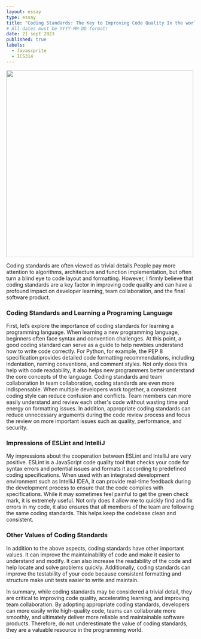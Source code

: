 ```yaml
---
layout: essay
type: essay
title: "Coding Standards: The Key to Improving Code Quality In the world of Software Development"
# All dates must be YYYY-MM-DD format!
date: 21 sept 2023
published: true
labels:
  - Javascprite
  - ICS314
---
```



<img width="500px" class="rounded float-start pe-4" src="https://www.ommzi.com/wp-content/uploads/2019/01/Coding-Standards.jpg">

Coding standards are often viewed as trivial details.People pay more attention to algorithms, architecture and function implementation, but often turn a blind eye to code layout and formatting. However, I firmly believe that coding standards are a key factor in improving code quality and can have a profound impact on developer learning, team collaboration, and the final software product.

 ### Coding Standards and Learning a Programing Language
  First, let’s explore the importance of coding standards for learning a programming language. When learning a new programming language, beginners often face syntax and convention challenges. At this point, a good coding standard can serve as a guide to help newbies understand how to write code correctly. For Python, for example, the PEP 8 specification provides detailed code formatting recommendations, including indentation, naming conventions, and comment styles. Not only does this help with code readability, it also helps new programmers better understand the core concepts of the language.
Coding standards and team collaboration 
  In team collaboration, coding standards are even more indispensable. When multiple developers work together, a consistent coding style can reduce confusion and conflicts. Team members can more easily understand and review each other's code without wasting time and energy on formatting issues. In addition, appropriate coding standards can reduce unnecessary arguments during the code review process and focus the review on more important issues such as quality, performance, and security.
  ### Impressions of ESLint and IntelliJ
  My impressions about the cooperation between ESLint and IntelliJ are very positive. ESLint is a JavaScript code quality tool that checks your code for syntax errors and potential issues and formats it according to predefined coding specifications. When used with an integrated development environment such as IntelliJ IDEA, it can provide real-time feedback during the development process to ensure that the code complies with specifications. While it may sometimes feel painful to get the green check mark, it is extremely useful. Not only does it allow me to quickly find and fix errors in my code, it also ensures that all members of the team are following the same coding standards. This helps keep the codebase clean and consistent.
  ### Other Values of Coding Standards
  In addition to the above aspects, coding standards have other important values. It can improve the maintainability of code and make it easier to understand and modify. It can also increase the readability of the code and help locate and solve problems quickly. Additionally, coding standards can improve the testability of your code because consistent formatting and structure make unit tests easier to write and maintain. 
  
  In summary, while coding standards may be considered a trivial detail, they are critical to improving code quality, accelerating learning, and improving team collaboration. By adopting appropriate coding standards, developers can more easily write high-quality code, teams can collaborate more smoothly, and ultimately deliver more reliable and maintainable software products. Therefore, do not underestimate the value of coding standards, they are a valuable resource in the programming world.
